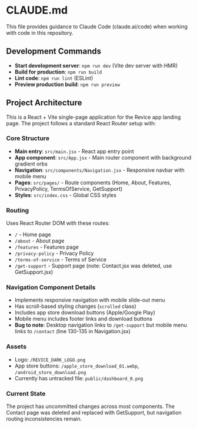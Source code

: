 # CLAUDE.md

This file provides guidance to Claude Code (claude.ai/code) when working with code in this repository.

## Development Commands

- **Start development server**: `npm run dev` (Vite dev server with HMR)
- **Build for production**: `npm run build`
- **Lint code**: `npm run lint` (ESLint)
- **Preview production build**: `npm run preview`

## Project Architecture

This is a React + Vite single-page application for the Revice app landing page. The project follows a standard React Router setup with:

### Core Structure
- **Main entry**: `src/main.jsx` - React app entry point
- **App component**: `src/App.jsx` - Main router component with background gradient orbs
- **Navigation**: `src/components/Navigation.jsx` - Responsive navbar with mobile menu
- **Pages**: `src/pages/` - Route components (Home, About, Features, PrivacyPolicy, TermsOfService, GetSupport)
- **Styles**: `src/index.css` - Global CSS styles

### Routing
Uses React Router DOM with these routes:
- `/` - Home page
- `/about` - About page
- `/features` - Features page
- `/privacy-policy` - Privacy Policy
- `/terms-of-service` - Terms of Service
- `/get-support` - Support page (note: Contact.jsx was deleted, use GetSupport.jsx)

### Navigation Component Details
- Implements responsive navigation with mobile slide-out menu
- Has scroll-based styling changes (`scrolled` class)
- Includes app store download buttons (Apple/Google Play)
- Mobile menu includes footer links and download buttons
- **Bug to note**: Desktop navigation links to `/get-support` but mobile menu links to `/contact` (line 130-135 in Navigation.jsx)

### Assets
- Logo: `/REVICE_DARK_LOGO.png`
- App store buttons: `/apple_store_download_01.webp`, `/android_store_download.png`
- Currently has untracked file: `public/dashboard_0.png`

### Current State
The project has uncommitted changes across most components. The Contact page was deleted and replaced with GetSupport, but navigation routing inconsistencies remain.